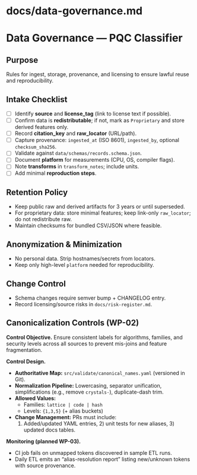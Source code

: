 # docs/data-governance.md
# Data Governance — PQC Classifier

## Purpose
Rules for ingest, storage, provenance, and licensing to ensure lawful reuse and reproducibility.

## Intake Checklist
- [ ] Identify **source** and **license_tag** (link to license text if possible).
- [ ] Confirm data is **redistributable**; if not, mark as `Proprietary` and store derived features only.
- [ ] Record **citation_key** and **raw_locator** (URL/path).
- [ ] Capture provenance: `ingested_at` (ISO 8601), `ingested_by`, optional `checksum_sha256`.
- [ ] Validate against `data/schemas/records.schema.json`.
- [ ] Document **platform** for measurements (CPU, OS, compiler flags).
- [ ] Note **transforms** in `transform_notes`; include units.
- [ ] Add minimal **reproduction steps**.

## Retention Policy
- Keep public raw and derived artifacts for 3 years or until superseded.
- For proprietary data: store minimal features; keep link-only `raw_locator`; do not redistribute raw.
- Maintain checksums for bundled CSV/JSON where feasible.

## Anonymization & Minimization
- No personal data. Strip hostnames/secrets from locators.
- Keep only high-level `platform` needed for reproducibility.

## Change Control
- Schema changes require semver bump + CHANGELOG entry.
- Record licensing/source risks in `docs/risk-register.md`.

## Canonicalization Controls (WP-02)

**Control Objective.** Ensure consistent labels for algorithms, families, and security levels across all sources to prevent mis-joins and feature fragmentation.

**Control Design.**
- **Authoritative Map:** `src/validate/canonical_names.yaml` (versioned in Git).
- **Normalization Pipeline:** Lowercasing, separator unification, simplifications (e.g., remove `crystals-`), duplicate-dash trim.
- **Allowed Values:**
  - Families: `lattice | code | hash`
  - Levels: `{1,3,5}` (+ alias buckets)
- **Change Management:** PRs must include:
  1) Added/updated YAML entries, 2) unit tests for new aliases, 3) updated docs tables.

**Monitoring (planned WP-03).**
- CI job fails on unmapped tokens discovered in sample ETL runs.
- Daily ETL emits an “alias-resolution report” listing new/unknown tokens with source provenance.

